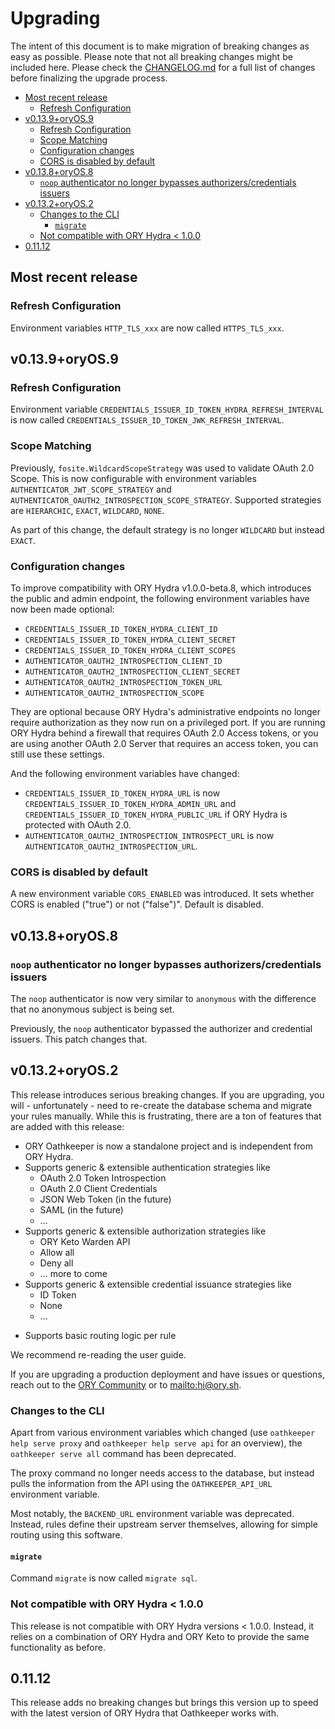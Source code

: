 # Upgrading

The intent of this document is to make migration of breaking changes as easy as possible. Please note that not all
breaking changes might be included here. Please check the [CHANGELOG.md](./CHANGELOG.md) for a full list of changes
before finalizing the upgrade process.

<!-- START doctoc generated TOC please keep comment here to allow auto update -->
<!-- DON'T EDIT THIS SECTION, INSTEAD RE-RUN doctoc TO UPDATE -->


- [Most recent release](#most-recent-release)
  - [Refresh Configuration](#refresh-configuration)
- [v0.13.9+oryOS.9](#v0139oryos9)
  - [Refresh Configuration](#refresh-configuration-1)
  - [Scope Matching](#scope-matching)
  - [Configuration changes](#configuration-changes)
  - [CORS is disabled by default](#cors-is-disabled-by-default)
- [v0.13.8+oryOS.8](#v0138oryos8)
  - [`noop` authenticator no longer bypasses authorizers/credentials issuers](#noop-authenticator-no-longer-bypasses-authorizerscredentials-issuers)
- [v0.13.2+oryOS.2](#v0132oryos2)
  - [Changes to the CLI](#changes-to-the-cli)
    - [`migrate`](#migrate)
  - [Not compatible with ORY Hydra < 1.0.0](#not-compatible-with-ory-hydra--100)
- [0.11.12](#01112)

<!-- END doctoc generated TOC please keep comment here to allow auto update -->

## Most recent release

### Refresh Configuration

Environment variables `HTTP_TLS_xxx` are now called
`HTTPS_TLS_xxx`.

## v0.13.9+oryOS.9

### Refresh Configuration

Environment variable `CREDENTIALS_ISSUER_ID_TOKEN_HYDRA_REFRESH_INTERVAL` is now called
`CREDENTIALS_ISSUER_ID_TOKEN_JWK_REFRESH_INTERVAL`.

### Scope Matching

Previously, `fosite.WildcardScopeStrategy` was used to validate OAuth 2.0 Scope. This is now configurable
with environment variables `AUTHENTICATOR_JWT_SCOPE_STRATEGY` and `AUTHENTICATOR_OAUTH2_INTROSPECTION_SCOPE_STRATEGY`.
Supported strategies are `HIERARCHIC`, `EXACT`, `WILDCARD`, `NONE`.

As part of this change, the default strategy is no longer `WILDCARD` but instead `EXACT`.

### Configuration changes

To improve compatibility with ORY Hydra v1.0.0-beta.8, which introduces the public and admin endpoint, the following
environment variables have now been made optional:

- `CREDENTIALS_ISSUER_ID_TOKEN_HYDRA_CLIENT_ID`
- `CREDENTIALS_ISSUER_ID_TOKEN_HYDRA_CLIENT_SECRET`
- `CREDENTIALS_ISSUER_ID_TOKEN_HYDRA_CLIENT_SCOPES`
- `AUTHENTICATOR_OAUTH2_INTROSPECTION_CLIENT_ID`
- `AUTHENTICATOR_OAUTH2_INTROSPECTION_CLIENT_SECRET`
- `AUTHENTICATOR_OAUTH2_INTROSPECTION_TOKEN_URL`
- `AUTHENTICATOR_OAUTH2_INTROSPECTION_SCOPE`

They are optional because ORY Hydra's administrative endpoints no longer require authorization as they now
run on a privileged port. If you are running ORY Hydra behind a firewall that requires OAuth 2.0 Access tokens,
or you are using another OAuth 2.0 Server that requires an access token, you can still use these settings.

And the following environment variables have changed:

- `CREDENTIALS_ISSUER_ID_TOKEN_HYDRA_URL` is now `CREDENTIALS_ISSUER_ID_TOKEN_HYDRA_ADMIN_URL` and
`CREDENTIALS_ISSUER_ID_TOKEN_HYDRA_PUBLIC_URL` if ORY Hydra is protected with OAuth 2.0.
- `AUTHENTICATOR_OAUTH2_INTROSPECTION_INTROSPECT_URL` is now `AUTHENTICATOR_OAUTH2_INTROSPECTION_URL`.

### CORS is disabled by default

A new environment variable `CORS_ENABLED` was introduced. It sets whether CORS is enabled ("true") or not ("false")".
Default is disabled.

## v0.13.8+oryOS.8

### `noop` authenticator no longer bypasses authorizers/credentials issuers

The `noop` authenticator is now very similar to `anonymous` with the difference that no anonymous subject is being
set.

Previously, the `noop` authenticator bypassed the authorizer and credential issuers. This patch changes that.

## v0.13.2+oryOS.2

This release introduces serious breaking changes. If you are upgrading, you will - unfortunately - need to
re-create the database schema and migrate your rules manually. While this is frustrating, there are a ton of features
that are added with this release:

- ORY Oathkeeper is now a standalone project and is independent from ORY Hydra.
- Supports generic & extensible authentication strategies like
  * OAuth 2.0 Token Introspection
  * OAuth 2.0 Client Credentials
  * JSON Web Token (in the future)
  * SAML (in the future)
  * ...
- Supports generic & extensible authorization strategies like
  * ORY Keto Warden API
  * Allow all
  * Deny all
  * ... more to come
- Supports generic & extensible credential issuance strategies like
  * ID Token
  * None
  * ...
* Supports basic routing logic per rule

We recommend re-reading the user guide.

If you are upgrading a production deployment and have issues or questions, reach out to the [ORY Community](https://discord.gg/PAMQWkr) or to [mailto:hi@ory.sh](hi@ory.sh).

### Changes to the CLI

Apart from various environment variables which changed (use `oathkeeper help serve proxy` and `oathkeeper help serve api` for an
overview), the `oathkeeper serve all` command has been deprecated.

The proxy command no longer needs access to the database, but instead pulls the information from the API using the `OATHKEEPER_API_URL`
environment variable.

Most notably, the `BACKEND_URL` environment variable was deprecated. Instead, rules define their upstream server themselves,
allowing for simple routing using this software.

#### `migrate`

Command `migrate` is now called `migrate sql`.

### Not compatible with ORY Hydra < 1.0.0

This release is not compatible with ORY Hydra versions < 1.0.0. Instead, it relies on a combination of ORY Hydra
and ORY Keto to provide the same functionality as before.

## 0.11.12

This release adds no breaking changes but brings this version up to speed with the latest version of ORY Hydra
that Oathkeeper works with.
